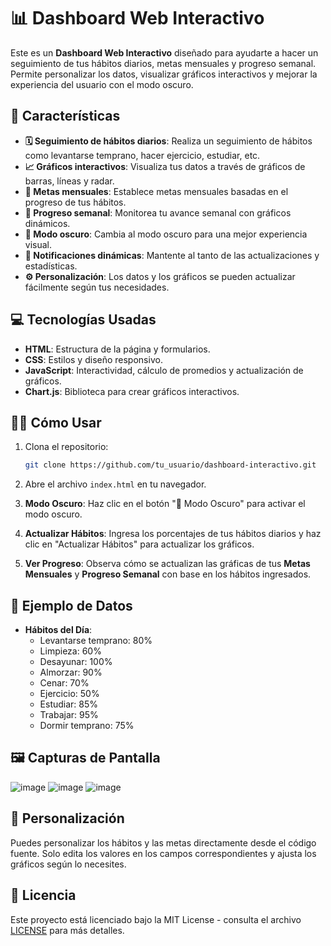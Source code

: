 # 📊 Dashboard Web Interactivo

Este es un **Dashboard Web Interactivo** diseñado para ayudarte a hacer un seguimiento de tus hábitos diarios, metas mensuales y progreso semanal. Permite personalizar los datos, visualizar gráficos interactivos y mejorar la experiencia del usuario con el modo oscuro.

## 🚀 Características
- **🗓 Seguimiento de hábitos diarios**: Realiza un seguimiento de hábitos como levantarse temprano, hacer ejercicio, estudiar, etc.
- **📈 Gráficos interactivos**: Visualiza tus datos a través de gráficos de barras, líneas y radar.
- **🎯 Metas mensuales**: Establece metas mensuales basadas en el progreso de tus hábitos.
- **📅 Progreso semanal**: Monitorea tu avance semanal con gráficos dinámicos.
- **🌙 Modo oscuro**: Cambia al modo oscuro para una mejor experiencia visual.
- **🔔 Notificaciones dinámicas**: Mantente al tanto de las actualizaciones y estadísticas.
- **⚙ Personalización**: Los datos y los gráficos se pueden actualizar fácilmente según tus necesidades.

## 💻 Tecnologías Usadas
- **HTML**: Estructura de la página y formularios.
- **CSS**: Estilos y diseño responsivo.
- **JavaScript**: Interactividad, cálculo de promedios y actualización de gráficos.
- **Chart.js**: Biblioteca para crear gráficos interactivos.

## 🧑‍💻 Cómo Usar
1. Clona el repositorio:
    ```bash
    git clone https://github.com/tu_usuario/dashboard-interactivo.git
    ```

2. Abre el archivo `index.html` en tu navegador.

3. **Modo Oscuro**: Haz clic en el botón "🌙 Modo Oscuro" para activar el modo oscuro.

4. **Actualizar Hábitos**: Ingresa los porcentajes de tus hábitos diarios y haz clic en "Actualizar Hábitos" para actualizar los gráficos.

5. **Ver Progreso**: Observa cómo se actualizan las gráficas de tus **Metas Mensuales** y **Progreso Semanal** con base en los hábitos ingresados.

## 📅 Ejemplo de Datos
- **Hábitos del Día**: 
  - Levantarse temprano: 80%
  - Limpieza: 60%
  - Desayunar: 100%
  - Almorzar: 90%
  - Cenar: 70%
  - Ejercicio: 50%
  - Estudiar: 85%
  - Trabajar: 95%
  - Dormir temprano: 75%

## 🖼 Capturas de Pantalla
![image](https://github.com/user-attachments/assets/42223351-48e1-420d-b6ac-fc112668c178)
![image](https://github.com/user-attachments/assets/c2e21b62-ba3d-4f54-b352-6e290679cca5)
![image](https://github.com/user-attachments/assets/87208c53-6457-48b0-8f6d-de18b5dfb714)


## 🔧 Personalización
Puedes personalizar los hábitos y las metas directamente desde el código fuente. Solo edita los valores en los campos correspondientes y ajusta los gráficos según lo necesites.

## 📜 Licencia
Este proyecto está licenciado bajo la MIT License - consulta el archivo [LICENSE](LICENSE) para más detalles.
